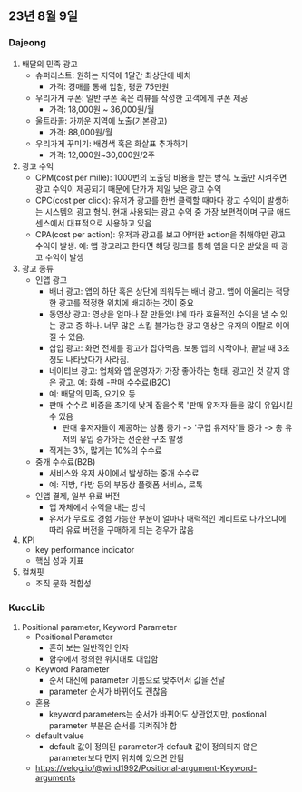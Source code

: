 ## 23년 8월 9일

### Dajeong
1. 배달의 민족 광고
    - 슈퍼리스트: 원하는 지역에 1달간 최상단에 배치
        - 가격: 경매를 통해 입찰, 평균 75만원
    - 우리가게 쿠폰: 일반 쿠폰 혹은 리뷰를 작성한 고객에게 쿠폰 제공
        - 가격: 18,000원 ~ 36,000원/월
    - 울트라콜: 가까운 지역에 노출(기본광고)
        - 가격: 88,000원/월
    - 우리가게 꾸미기: 배경색 혹은 화살표 추가하기
        - 가격: 12,000원~30,000원/2주
2. 광고 수익
    - CPM(cost per mille): 1000번의 노출당 비용을 받는 방식. 노출만 시켜주면 광고 수익이 제공되기 때문에 단가가 제일 낮은 광고 수익
    - CPC(cost per click): 유저가 광고를 한번 클릭할 때마다 광고 수익이 발생하는 시스템의 광고 형식. 현재 사용되는 광고 수익 중 가장 보편적이며 구글 애드센스에서 대표적으로 사용하고 있음
    - CPA(cost per action): 유저과 광고를 보고 어떠한 action을 취해야만 광고 수익이 발생. 예: 앱 광고라고 한다면 해당 링크를 통해 앱을 다운 받았을 때 광고 수익이 발생
3. 광고 종류
    - 인앱 광고
        - 배너 광고: 앱의 하단 혹은 상단에 띄워두는 배너 광고. 앱에 어울리는 적당한 광고를 적정한 위치에 배치하는 것이 중요
        - 동영상 광고: 영상을 얼마나 잘 만들었냐에 따라 효율적인 수익을 낼 수 있는 광고 중 하나. 너무 많은 스킵 불가능한 광고 영상은 유저의 이탈로 이어질 수 있음.
        - 삽입 광고: 화면 전체를 광고가 잡아먹음. 보통 앱의 시작이나, 끝날 때 3초 정도 나타났다가 사라짐.
        - 네이티브 광고: 업체와 앱 운영자가 가장 좋아하는 형태. 광고인 것 같지 않은 광고. 예: 화해
    -판매 수수료(B2C)
        - 예: 배달의 민족, 요기요 등
        - 판매 수수료 비중을 초기에 낮게 잡을수록 '판매 유저자'들을 많이 유입시킬 수 있음
            - 판매 유저자들이 제공하는 상품 증가 -> '구입 유저자'들 증가 -> 총 유저의 유입 증가하는 선순환 구조 발생
        - 적게는 3%, 많게는 10%의 수수료
    - 중개 수수료(B2B)
        - 서비스와 유저 사이에서 발생하는 중개 수수료
        - 예: 직방, 다방 등의 부동상 플랫폼 서비스, 로톡
    - 인앱 결제, 일부 유료 버전
        - 앱 자체에서 수익을 내는 방식
        - 유저가 무료로 경험 가능한 부분이 얼마나 매력적인 메리트로 다가오냐에 따라 유료 버전을 구매하게 되는 경우가 많음
4. KPI
    - key performance indicator
    - 핵심 성과 지표
5. 컬쳐핏
    - 조직 문화 적합성

### KuccLib
1. Positional parameter, Keyword Parameter
    - Positional Parameter
        - 흔히 보는 일반적인 인자
        - 함수에서 정의한 위치대로 대입함
    - Keyword Parameter
        - 순서 대신에 parameter 이름으로 맞추어서 값을 전달
        - parameter 순서가 바뀌어도 괜찮음
    - 혼용
        - keyword parameters는 순서가 바뀌어도 상관없지만, postional parameter 부분은 순서를 지켜줘야 함
    - default value
        - default 값이 정의된 parameter가 default 값이 정의되지 않은 parameter보다 먼저 위치해 있으면 안됨
    - https://velog.io/@wind1992/Positional-argument-Keyword-arguments